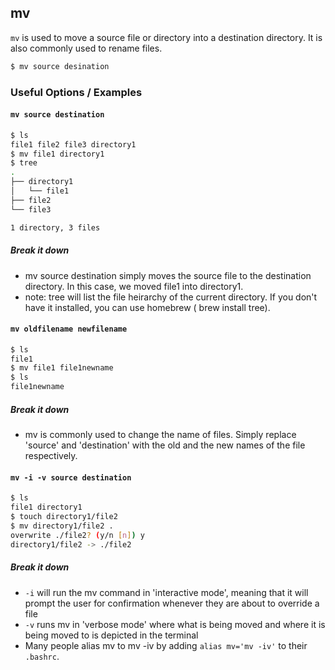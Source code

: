 ---
---

mv
--

`mv` is used to move a source file or directory into a destination directory. It is also commonly used to rename files. 

~~~ bash
$ mv source desination
~~~

<!--more-->

### Useful Options / Examples

#### `mv source destination`
~~~ bash
$ ls 
file1 file2 file3 directory1
$ mv file1 directory1 
$ tree
.
├── directory1
│   └── file1
├── file2
└── file3

1 directory, 3 files
~~~

##### Break it down

 * mv source destination simply moves the source file to the destination directory. In this case, we moved file1 into directory1. 
 * note: tree will list the file heirarchy of the current directory. If you don't have it installed, you can use homebrew ( brew install tree).

#### `mv oldfilename newfilename`

~~~ bash
$ ls 
file1
$ mv file1 file1newname
$ ls 
file1newname
~~~

##### Break it down

 * mv is commonly used to change the name of files. Simply replace 'source' and 'destination' with the old and the new names of the file respectively. 

#### `mv -i -v source destination` 

~~~ bash
$ ls 
file1 directory1 
$ touch directory1/file2
$ mv directory1/file2 .
overwrite ./file2? (y/n [n]) y
directory1/file2 -> ./file2
~~~

##### Break it down

 * `-i` will run the mv command in 'interactive mode', meaning that it will prompt the user for confirmation whenever they are about to override a file
 * `-v` runs mv in 'verbose mode' where what is being moved and where it is being moved to is depicted in the terminal 
 * Many people alias mv to mv -iv by adding `alias mv='mv -iv'` to their `.bashrc`.


